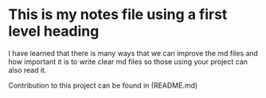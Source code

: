 # This is my notes file using a first level heading

I have learned that there is many ways that we can improve the md files and how important it is to write clear md files so those using your project can also read it.

Contribution to this project can be found in (README.md)